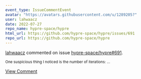```yaml
---
event_type: IssueCommentEvent
avatar: "https://avatars.githubusercontent.com/u/1289205?"
user: lahwaacz
date: 2022-07-27
repo_name: hypre-space/hypre
html_url: https://github.com/hypre-space/hypre/issues/691
repo_url: https://github.com/hypre-space/hypre
---
```


<a href='https://github.com/lahwaacz' target='_blank'>lahwaacz</a> commented on issue <a href='https://github.com/hypre-space/hypre/issues/691' target='_blank'>hypre-space/hypre#691</a>.

<small>One suspicious thing I noticed is the number of iterations:...</small>

<a href='https://github.com/hypre-space/hypre/issues/691' target='_blank'>View Comment</a>